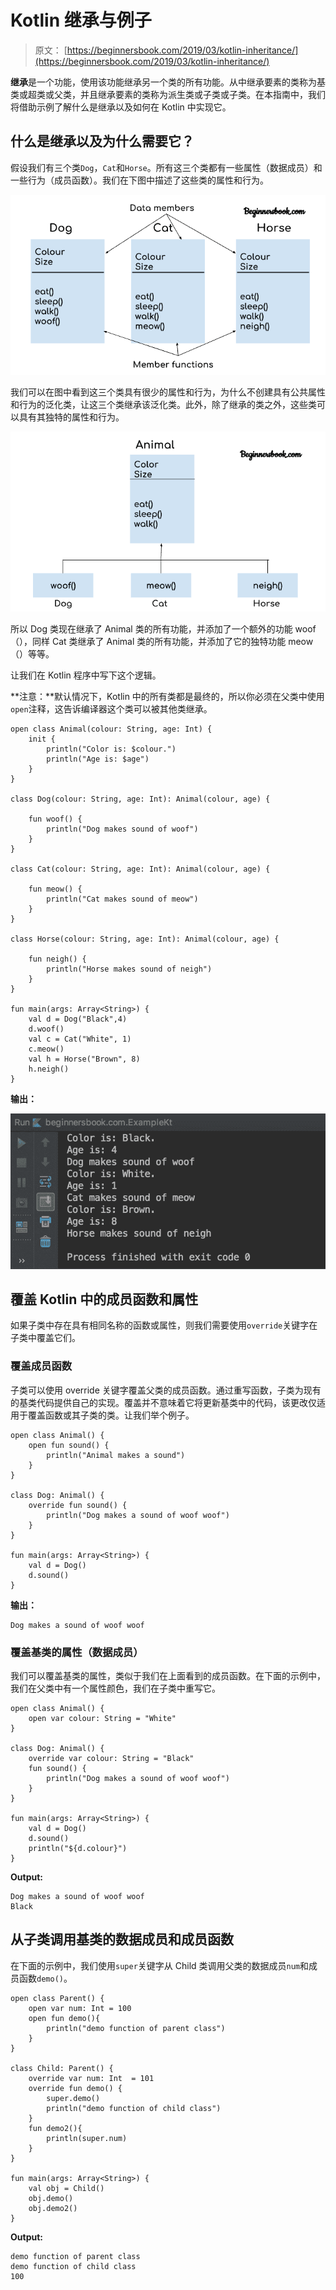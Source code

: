 # Kotlin 继承与例子

> 原文： [https://beginnersbook.com/2019/03/kotlin-inheritance/](https://beginnersbook.com/2019/03/kotlin-inheritance/)

**继承**是一个功能，使用该功能继承另一个类的所有功能。从中继承要素的类称为基类或超类或父类，并且继承要素的类称为派生类或子类或子类。在本指南中，我们将借助示例了解什么是继承以及如何在 Kotlin 中实现它。

## 什么是继承以及为什么需要它？

假设我们有三个类`Dog`，`Cat`和`Horse`。所有这三个类都有一些属性（数据成员）和一些行为（成员函数）。我们在下图中描述了这些类的属性和行为。

![Kotlin Inheritance](img/2b30a3ff44fd0a71c680afe85e5fa724.jpg)

我们可以在图中看到这三个类具有很少的属性和行为，为什么不创建具有公共属性和行为的泛化类，让这三个类继承该泛化类。此外，除了继承的类之外，这些类可以具有其独特的属性和行为。

![Kotlin inheritance example](img/9166bfba2010972cb0bf15bb3b1323c9.jpg)

所以 Dog 类现在继承了 Animal 类的所有功能，并添加了一个额外的功能 woof（），同样 Cat 类继承了 Animal 类的所有功能，并添加了它的独特功能 meow（）等等。

让我们在 Kotlin 程序中写下这个逻辑。

**注意：**默认情况下，Kotlin 中的所有类都是最终的，所以你必须在父类中使用`open`注释，这告诉编译器这个类可以被其他类继承。

```
open class Animal(colour: String, age: Int) {
    init {
        println("Color is: $colour.")
        println("Age is: $age")
    }
}

class Dog(colour: String, age: Int): Animal(colour, age) {

    fun woof() {
        println("Dog makes sound of woof")
    }
}

class Cat(colour: String, age: Int): Animal(colour, age) {

    fun meow() {
        println("Cat makes sound of meow")
    }
}

class Horse(colour: String, age: Int): Animal(colour, age) {

    fun neigh() {
        println("Horse makes sound of neigh")
    }
}

fun main(args: Array<String>) {
    val d = Dog("Black",4)
    d.woof()
    val c = Cat("White", 1)
    c.meow()
    val h = Horse("Brown", 8)
    h.neigh()
}
```

**输出：**

![Kotlin inheritance example](img/0af7730c544262b072af7b677effa003.jpg)

## 覆盖 Kotlin 中的成员函数和属性

如果子类中存在具有相同名称的函数或属性，则我们需要使用`override`关键字在子类中覆盖它们。

### 覆盖成员函数

子类可以使用 override 关键字覆盖父类的成员函数。通过重写函数，子类为现​​有的基类代码提供自己的实现。覆盖并不意味着它将更新基类中的代码，该更改仅适用于覆盖函数或其子类的类。让我们举个例子。

```
open class Animal() {
    open fun sound() {
        println("Animal makes a sound")
    }
}

class Dog: Animal() {
    override fun sound() {
        println("Dog makes a sound of woof woof")
    }
}

fun main(args: Array<String>) {
    val d = Dog()
    d.sound()
}
```

**输出：**

```
Dog makes a sound of woof woof
```

### 覆盖基类的属性（数据成员）

我们可以覆盖基类的属性，类似于我们在上面看到的成员函数。在下面的示例中，我们在父类中有一个属性颜色，我们在子类中重写它。

```
open class Animal() {
    open var colour: String = "White"
}

class Dog: Animal() {
    override var colour: String = "Black"
    fun sound() {
        println("Dog makes a sound of woof woof")
    }
}

fun main(args: Array<String>) {
    val d = Dog()
    d.sound()
    println("${d.colour}")
}
```

**Output:**

```
Dog makes a sound of woof woof
Black
```

## 从子类调用基类的数据成员和成员函数

在下面的示例中，我们使用`super`关键字从 Child 类调用父类的数据成员`num`和成员函数`demo()`。

```
open class Parent() {
    open var num: Int = 100
    open fun demo(){
        println("demo function of parent class")
    }
}

class Child: Parent() {
    override var num: Int  = 101
    override fun demo() {
        super.demo()
        println("demo function of child class")
    }
    fun demo2(){
        println(super.num)
    }
}

fun main(args: Array<String>) {
    val obj = Child()
    obj.demo()
    obj.demo2()
}
```

**Output:**

```
demo function of parent class
demo function of child class
100
```